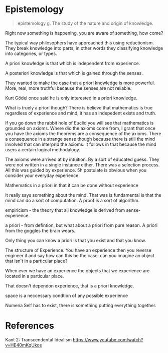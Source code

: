 
# Epistemology


> epistemology g. The study of the nature and origin of knowledge.


Right now something is happening, you are aware of something, how come?


The typical way philosophers have approached this using reductionism. They break knowledge into parts, in other words they classifying knowledge into categories, or types.


A priori knowledge is that which is independent from experience. 

A posteriori knowledge is that which is gained through the senses.




They wanted to make the case that a priori knowledge is more powerful. More, real, more truthful because the senses are not reliable.

Kurt Gödel once said he is only interested in a priori knowledge.

What is truely a priori though?  There is believe that mathematics is true regardless of experience and mind, it has an indepedent exists and truth.

If you go down the rabbit hole of Euclid you will see that mathematics is grounded on axioms. Where did the axioms come from, I grant that once you have the axioms the theorems are a consequence of the axioms. There a consequence in a strange sense though because there is still the mind involved that can interprid the axioms. it follows in that because the mind users a certain logical methodalogy.

The axioms were arrived at by intuition. By a sort of educated guess. They were not written in a single instance either. There was a selection process. All this was guided by experience. 5h postulate is obvious when you consider your everyday experience.  


Mathematics in a priori in that it can be done without experience
 
 It really says something about the mind. That was is fundamental is that the mind can do a sort of computation.  A proof is a sort of algorithm.










empiricism - the theory that all knowledge is derived from sense-experience. 

a priori - from defintion, but what about a priori from pure reason. A priori from the goggles the brain wears. 

Only thing you can know a priori is that you exist and that you know.

The structure of Experience. You have an experience then you reverse engineer it and say how can this be the case.
can you imagine an object that isn't in a particular place?

When ever we have an experience the objects that we experience are located in a particular place.

That doesn't dependon experience, that is a priori knowledge.

space is a neccessary condtion of any possible experience


Numena Self has to exist, there is something putting everything together.







# References


Kant 2: Transcendental Idealism
https://www.youtube.com/watch?v=HE40mKqUkos
